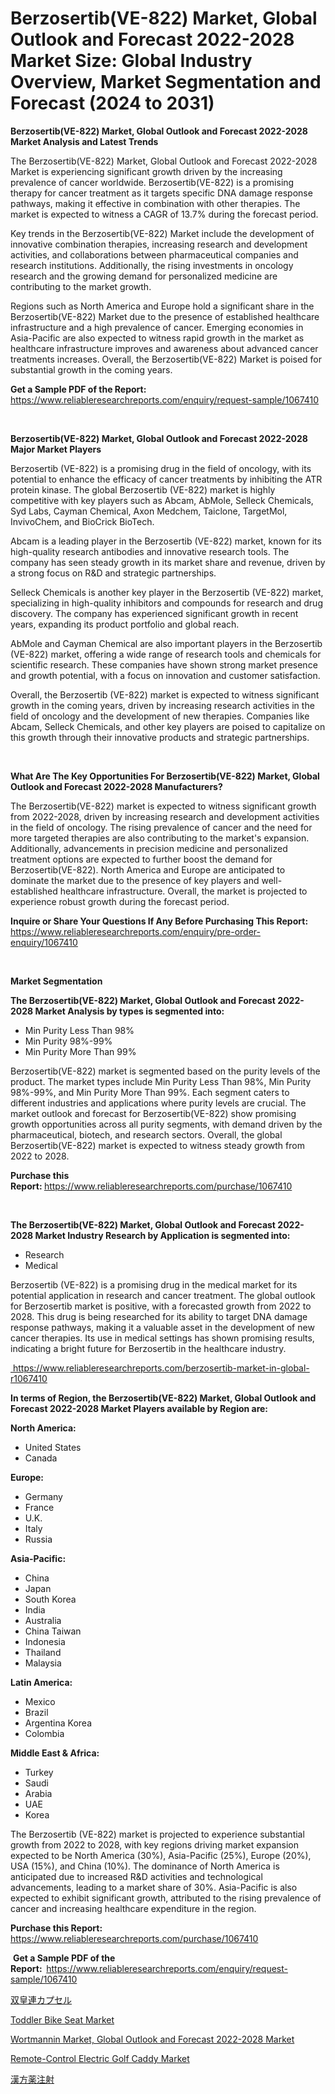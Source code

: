 <p><h1>Berzosertib(VE-822) Market, Global Outlook and Forecast 2022-2028 Market Size: Global Industry Overview, Market Segmentation and Forecast (2024 to 2031)</h1></p><p><strong>Berzosertib(VE-822) Market, Global Outlook and Forecast 2022-2028 Market Analysis and Latest Trends</strong></p>
<p><p>The Berzosertib(VE-822) Market, Global Outlook and Forecast 2022-2028 Market is experiencing significant growth driven by the increasing prevalence of cancer worldwide. Berzosertib(VE-822) is a promising therapy for cancer treatment as it targets specific DNA damage response pathways, making it effective in combination with other therapies. The market is expected to witness a CAGR of 13.7% during the forecast period.</p><p>Key trends in the Berzosertib(VE-822) Market include the development of innovative combination therapies, increasing research and development activities, and collaborations between pharmaceutical companies and research institutions. Additionally, the rising investments in oncology research and the growing demand for personalized medicine are contributing to the market growth.</p><p>Regions such as North America and Europe hold a significant share in the Berzosertib(VE-822) Market due to the presence of established healthcare infrastructure and a high prevalence of cancer. Emerging economies in Asia-Pacific are also expected to witness rapid growth in the market as healthcare infrastructure improves and awareness about advanced cancer treatments increases. Overall, the Berzosertib(VE-822) Market is poised for substantial growth in the coming years.</p></p>
<p><strong>Get a Sample PDF of the Report:&nbsp;</strong> <a href="https://www.reliableresearchreports.com/enquiry/request-sample/1067410">https://www.reliableresearchreports.com/enquiry/request-sample/1067410</a></p>
<p>&nbsp;</p>
<p><strong>Berzosertib(VE-822) Market, Global Outlook and Forecast 2022-2028 Major Market Players</strong></p>
<p><p>Berzosertib (VE-822) is a promising drug in the field of oncology, with its potential to enhance the efficacy of cancer treatments by inhibiting the ATR protein kinase. The global Berzosertib (VE-822) market is highly competitive with key players such as Abcam, AbMole, Selleck Chemicals, Syd Labs, Cayman Chemical, Axon Medchem, Taiclone, TargetMol, InvivoChem, and BioCrick BioTech.</p><p>Abcam is a leading player in the Berzosertib (VE-822) market, known for its high-quality research antibodies and innovative research tools. The company has seen steady growth in its market share and revenue, driven by a strong focus on R&D and strategic partnerships.</p><p>Selleck Chemicals is another key player in the Berzosertib (VE-822) market, specializing in high-quality inhibitors and compounds for research and drug discovery. The company has experienced significant growth in recent years, expanding its product portfolio and global reach.</p><p>AbMole and Cayman Chemical are also important players in the Berzosertib (VE-822) market, offering a wide range of research tools and chemicals for scientific research. These companies have shown strong market presence and growth potential, with a focus on innovation and customer satisfaction.</p><p>Overall, the Berzosertib (VE-822) market is expected to witness significant growth in the coming years, driven by increasing research activities in the field of oncology and the development of new therapies. Companies like Abcam, Selleck Chemicals, and other key players are poised to capitalize on this growth through their innovative products and strategic partnerships.</p></p>
<p>&nbsp;</p>
<p><strong>What Are The Key Opportunities For Berzosertib(VE-822) Market, Global Outlook and Forecast 2022-2028 Manufacturers?</strong></p>
<p><p>The Berzosertib(VE-822) market is expected to witness significant growth from 2022-2028, driven by increasing research and development activities in the field of oncology. The rising prevalence of cancer and the need for more targeted therapies are also contributing to the market's expansion. Additionally, advancements in precision medicine and personalized treatment options are expected to further boost the demand for Berzosertib(VE-822). North America and Europe are anticipated to dominate the market due to the presence of key players and well-established healthcare infrastructure. Overall, the market is projected to experience robust growth during the forecast period.</p></p>
<p><strong>Inquire or Share Your Questions If Any Before Purchasing This Report:</strong> <a href="https://www.reliableresearchreports.com/enquiry/pre-order-enquiry/1067410">https://www.reliableresearchreports.com/enquiry/pre-order-enquiry/1067410</a></p>
<p>&nbsp;</p>
<p><strong>Market Segmentation</strong></p>
<p><strong>The Berzosertib(VE-822) Market, Global Outlook and Forecast 2022-2028 Market Analysis by types is segmented into:</strong></p>
<p><ul><li>Min Purity Less Than 98%</li><li>Min Purity 98%-99%</li><li>Min Purity More Than 99%</li></ul></p>
<p><p>Berzosertib(VE-822) market is segmented based on the purity levels of the product. The market types include Min Purity Less Than 98%, Min Purity 98%-99%, and Min Purity More Than 99%. Each segment caters to different industries and applications where purity levels are crucial. The market outlook and forecast for Berzosertib(VE-822) show promising growth opportunities across all purity segments, with demand driven by the pharmaceutical, biotech, and research sectors. Overall, the global Berzosertib(VE-822) market is expected to witness steady growth from 2022 to 2028.</p></p>
<p><strong>Purchase this Report:&nbsp;</strong><a href="https://www.reliableresearchreports.com/purchase/1067410">https://www.reliableresearchreports.com/purchase/1067410</a></p>
<p>&nbsp;</p>
<p><strong>The Berzosertib(VE-822) Market, Global Outlook and Forecast 2022-2028 Market Industry Research by Application is segmented into:</strong></p>
<p><ul><li>Research</li><li>Medical</li></ul></p>
<p><p>Berzosertib (VE-822) is a promising drug in the medical market for its potential application in research and cancer treatment. The global outlook for Berzosertib market is positive, with a forecasted growth from 2022 to 2028. This drug is being researched for its ability to target DNA damage response pathways, making it a valuable asset in the development of new cancer therapies. Its use in medical settings has shown promising results, indicating a bright future for Berzosertib in the healthcare industry.</p></p>
<p><a href="https://www.reliableresearchreports.com/berzosertib-market-in-global-r1067410">&nbsp;https://www.reliableresearchreports.com/berzosertib-market-in-global-r1067410</a></p>
<p><strong>In terms of Region, the Berzosertib(VE-822) Market, Global Outlook and Forecast 2022-2028 Market Players available by Region are:</strong></p>
<p>
    <p> <strong> North America: </strong>
        <ul>
            <li>United States</li>
            <li>Canada</li>
        </ul>
        </p> 
    <p> <strong> Europe: </strong>
        <ul>
            <li>Germany</li>
            <li>France</li>
            <li>U.K.</li>
            <li>Italy</li>
            <li>Russia</li>
        </ul>
        </p> 
    <p> <strong> Asia-Pacific: </strong>
        <ul>
            <li>China</li>
            <li>Japan</li>
            <li>South Korea</li>
            <li>India</li>
            <li>Australia</li>
            <li>China Taiwan</li>
            <li>Indonesia</li>
            <li>Thailand</li>
            <li>Malaysia</li>
        </ul>
        </p> 
    <p> <strong> Latin America: </strong>
        <ul>
            <li>Mexico</li>
            <li>Brazil</li>
            <li>Argentina Korea</li>
            <li>Colombia</li>
        </ul>
        </p> 
    <p> <strong> Middle East & Africa: </strong>
        <ul>
            <li>Turkey</li>
            <li>Saudi</li>
            <li>Arabia</li>
            <li>UAE</li>
            <li>Korea</li>
        </ul>
    </p>
    </p>
<p><p>The Berzosertib (VE-822) market is projected to experience substantial growth from 2022 to 2028, with key regions driving market expansion expected to be North America (30%), Asia-Pacific (25%), Europe (20%), USA (15%), and China (10%). The dominance of North America is anticipated due to increased R&D activities and technological advancements, leading to a market share of 30%. Asia-Pacific is also expected to exhibit significant growth, attributed to the rising prevalence of cancer and increasing healthcare expenditure in the region.</p></p>
<p><strong>Purchase this Report: </strong><a href="https://www.reliableresearchreports.com/purchase/1067410">https://www.reliableresearchreports.com/purchase/1067410</a></p>
<p>&nbsp;<strong>Get a Sample PDF of the Report:&nbsp;&nbsp;</strong><a href="https://www.reliableresearchreports.com/enquiry/request-sample/1067410">https://www.reliableresearchreports.com/enquiry/request-sample/1067410</a></p>
<p><strong></strong></p>
<p><p><a href="https://github.com/laurenreichert/Market-Research-Report-List-1/blob/main/605098586714.md">双皇連カプセル</a></p><p><a href="https://issuu.com/reportprime-2/docs/toddler-bike-seat-market-size-2030.pptx">Toddler Bike Seat Market</a></p><p><a href="https://github.com/MyrticeDare2023/Market-Research-Report-List-1/blob/main/wortmannin-market-global-outlook-and-forecast-2022-2028-market.md">Wortmannin Market, Global Outlook and Forecast 2022-2028 Market</a></p><p><a href="https://issuu.com/reportprime-2/docs/remote-control-electric-golf-caddy-market-size-203">Remote-Control Electric Golf Caddy Market</a></p><p><a href="https://github.com/vtbvgl20191192/Market-Research-Report-List-2/blob/main/916642586713.md">漢方薬注射</a></p></p>